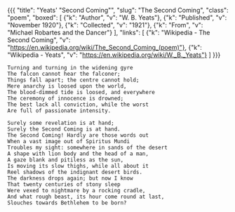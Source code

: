{{{
  "title": "Yeats' \"Second Coming\"",
  "slug": "The Second Coming",
  "class": "poem",
  "boxed": [
    {"k": "Author",    "v": "W. B. Yeats"},
    {"k": "Published", "v": "November 1920"},
    {"k": "Collected", "v": "1921"},
    {"k": "From",      "v": "Michael Robartes and the Dancer"}
  ],
  "links": [
    {"k": "Wikipedia - The Second Coming", "v": "https://en.wikipedia.org/wiki/The_Second_Coming_(poem)"},
    {"k": "Wikipedia - Yeats", "v": "https://en.wikipedia.org/wiki/W._B._Yeats"}
  ]
}}}

    Turning and turning in the widening gyre
    The falcon cannot hear the falconer;
    Things fall apart; the centre cannot hold;
    Mere anarchy is loosed upon the world,
    The blood-dimmed tide is loosed, and everywhere
    The ceremony of innocence is drowned;
    The best lack all conviction, while the worst
    Are full of passionate intensity.

    Surely some revelation is at hand;
    Surely the Second Coming is at hand.
    The Second Coming! Hardly are those words out
    When a vast image out of Spiritus Mundi
    Troubles my sight: somewhere in sands of the desert
    A shape with lion body and the head of a man,
    A gaze blank and pitiless as the sun,
    Is moving its slow thighs, while all about it
    Reel shadows of the indignant desert birds.
    The darkness drops again; but now I know
    That twenty centuries of stony sleep
    Were vexed to nightmare by a rocking cradle,
    And what rough beast, its hour come round at last,
    Slouches towards Bethlehem to be born?
